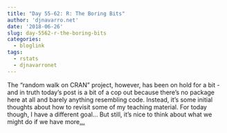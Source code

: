 ```yaml
---
title: "Day 55-62: R: The Boring Bits"
author: 'djnavarro.net'
date: '2018-06-26'
slug: day-5562-r-the-boring-bits
categories:
  - bloglink
tags:
  - rstats
  - djnavarronet
---
```


The “random walk on CRAN” project, however, has been on hold for a bit - and in truth today’s post is a bit of a cop out because there’s no package here at all and barely anything resembling code. Instead, it’s some initial thoughts about how to revisit some of my teaching material. For today though, I have a different goal… But still, it’s nice to think about what we might do if we have more[... <i class="fas fa-external-link-alt"></i>](https://djnavarro.net/post/2018-06-26-the-boring-bits/)

